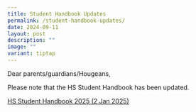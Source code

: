 ```yaml
---
title: Student Handbook Updates
permalink: /student-handbook-updates/
date: 2024-09-11
layout: post
description: ""
image: ""
variant: tiptap
---
```

<p>Dear parents/guardians/Hougeans,</p>
<p>Please note that the HS Student Handbook has been updated.</p>
<p><a href="/files/Hougang_Secondary_Student_Handbook_2025.pdf" rel="noopener nofollow" target="_blank">HS Student Handbook 2025 (2 Jan 2025)</a>
</p>